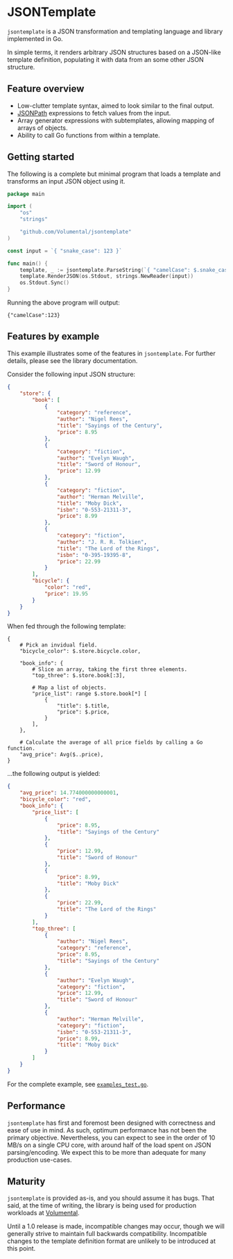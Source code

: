 # JSONTemplate

`jsontemplate` is a JSON transformation and templating language and library implemented in Go.

In simple terms, it renders arbitrary JSON structures based on a JSON-like template definition, populating it with data from an some other JSON structure.

## Feature overview

- Low-clutter template syntax, aimed to look similar to the final output.
- [JSONPath](https://goessner.net/articles/JsonPath/) expressions to fetch values from the input.
- Array generator expressions with subtemplates, allowing mapping of arrays of objects.
- Ability to call Go functions from within a template.

## Getting started

The following is a complete but minimal program that loads a template and transforms an input JSON object using it.

```go
package main

import (
	"os"
	"strings"

	"github.com/Volumental/jsontemplate"
)

const input = `{ "snake_case": 123 }`

func main() {
	template, _ := jsontemplate.ParseString(`{ "camelCase": $.snake_case }`, nil)
	template.RenderJSON(os.Stdout, strings.NewReader(input))
	os.Stdout.Sync()
}
```

Running the above program will output:
```
{"camelCase":123}
```

## Features by example

This example illustrates some of the features in `jsontemplate`. For further details, please see the library documentation.

Consider the following input JSON structure:

```json
{
	"store": {
		"book": [ 
			{
				"category": "reference",
				"author": "Nigel Rees",
				"title": "Sayings of the Century",
				"price": 8.95
			},
			{
				"category": "fiction",
				"author": "Evelyn Waugh",
				"title": "Sword of Honour",
				"price": 12.99
			},
			{
				"category": "fiction",
				"author": "Herman Melville",
				"title": "Moby Dick",
				"isbn": "0-553-21311-3",
				"price": 8.99
			},
			{
				"category": "fiction",
				"author": "J. R. R. Tolkien",
				"title": "The Lord of the Rings",
				"isbn": "0-395-19395-8",
				"price": 22.99
			}
		],
		"bicycle": {
			"color": "red",
			"price": 19.95
		}
	}
}
```

When fed through the following template:

```
{
	# Pick an invidual field.
	"bicycle_color": $.store.bicycle.color,

	"book_info": {
		# Slice an array, taking the first three elements.
		"top_three": $.store.book[:3],

		# Map a list of objects.
		"price_list": range $.store.book[*] [
			{
				"title": $.title,
				"price": $.price,
			}
		],
	},
	
	# Calculate the average of all price fields by calling a Go function.
	"avg_price": Avg($..price),
}
```

...the following output is yielded:

```json
{
	"avg_price": 14.774000000000001,
	"bicycle_color": "red",
	"book_info": {
		"price_list": [
			{
				"price": 8.95,
				"title": "Sayings of the Century"
			},
			{
				"price": 12.99,
				"title": "Sword of Honour"
			},
			{
				"price": 8.99,
				"title": "Moby Dick"
			},
			{
				"price": 22.99,
				"title": "The Lord of the Rings"
			}
		],
		"top_three": [
			{
				"author": "Nigel Rees",
				"category": "reference",
				"price": 8.95,
				"title": "Sayings of the Century"
			},
			{
				"author": "Evelyn Waugh",
				"category": "fiction",
				"price": 12.99,
				"title": "Sword of Honour"
			},
			{
				"author": "Herman Melville",
				"category": "fiction",
				"isbn": "0-553-21311-3",
				"price": 8.99,
				"title": "Moby Dick"
			}
		]
	}
}
```

For the complete example, see [`examples_test.go`](./examples_test.go).

## Performance

`jsontemplate` has first and foremost been designed with correctness and ease of use in mind. As such, optimum performance has not been the primary objective. Nevertheless, you can expect to see in the order of 10 MB/s on a single CPU core, with around half of the load spent on JSON parsing/encoding. We expect this to be more than adequate for many production use-cases.

## Maturity

`jsontemplate` is provided as-is, and you should assume it has bugs. That said, at the time of writing, the library is being used for production workloads at [Volumental](https://www.volumental.com).

Until a 1.0 release is made, incompatible changes may occur, though we will generally strive to maintain full backwards compatibility. Incompatible changes to the template definition format are unlikely to be introduced at this point.
